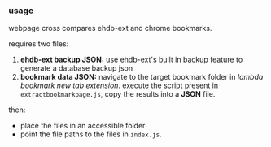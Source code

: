 ### usage
webpage cross compares ehdb-ext and chrome bookmarks.

requires two files:
1. **ehdb-ext backup JSON:** use ehdb-ext's built in backup feature to generate a database backup json
2. **bookmark data JSON:** navigate to the target bookmark folder in *lambda bookmark new tab extension*. execute the script present in ```extractbookmarkpage.js```, copy the results into a **JSON** file.

then:
- place the files in an accessible folder
- point the file paths to the files in ```index.js```.